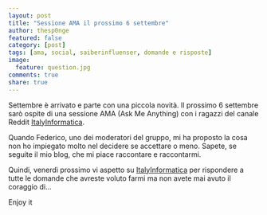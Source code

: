 ```yaml
---
layout: post
title: "Sessione AMA il prossimo 6 settembre"
author: thesp0nge
featured: false
category: [post]
tags: [ama, social, saiberinfluenser, domande e risposte]
image:
  feature: question.jpg
comments: true
share: true
---
```


Settembre è arrivato e parte con una piccola novità. Il prossimo 6 settembre
sarò ospite di una sessione AMA (Ask Me Anything) con i ragazzi del canale
Reddit [ItalyInformatica](https://www.reddit.com/r/ItalyInformatica/).

Quando Federico, uno dei moderatori del gruppo, mi ha proposto la cosa non ho
impiegato molto nel decidere se accettare o meno. Sapete, se seguite il mio
blog, che mi piace raccontare e raccontarmi.

Quindi, venerdì prossimo vi aspetto su
[ItalyInformatica](https://www.reddit.com/r/ItalyInformatica/) per rispondere a
tutte le domande che avreste voluto farmi ma non avete mai avuto il coraggio
di...

Enjoy it
